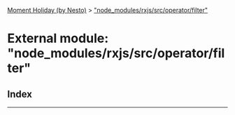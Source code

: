 [Moment Holiday (by Nesto)](../README.md) > ["node_modules/rxjs/src/operator/filter"](../modules/_node_modules_rxjs_src_operator_filter_.md)

# External module: "node_modules/rxjs/src/operator/filter"

## Index

---

